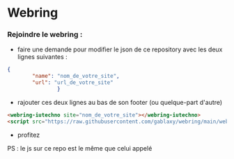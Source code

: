 # Webring

### Rejoindre le webring :
- faire une demande pour modifier le json de ce repository avec les deux lignes suivantes :
```json
{
        "name": "nom_de_votre_site",
        "url": "url_de_votre_site"
				}
```
 - rajouter ces deux lignes au bas de son footer (ou quelque-part d'autre)
```html
<webring-iutechno site="nom_de_votre_site"></webring-iutechno>
<script src="https://raw.githubusercontent.com/gablaxy/webring/main/webring.js"></script>
```
- profitez


PS : le js sur ce repo est le même que celui appelé
